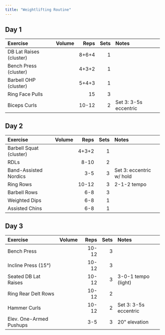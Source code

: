 ```yaml
---
title: "Weightlifting Routine"
---
```


## Day 1

| Exercise                  | Volume    | Reps  | Sets | Notes                      |
|:----------|:----|--:|--:|:-----------|
| DB Lat Raises (cluster)   |           | 8+6+4 | 1    |                            |
| Bench Press (cluster)     |           | 4+3+2 | 1    |                            |
| Barbell OHP (cluster)     |           | 5+4+3 | 1    |                            |
| Ring Face Pulls           |           | 15    | 3    |                            |
| Biceps Curls              |           | 10-12 | 2    | Set 3: 3-5s eccentric      |

## Day 2

| Exercise                  | Volume    | Reps  | Sets | Notes                      |
|:----------|:----|--:|--:|:-----------|
| Barbell Squat (cluster)   |           | 4+3+2 | 1    |                            |
| RDLs                      |           | 8-10  | 2    |                            |
| Band-Assisted Nordics     |           | 3-5   | 3    | Set 3: eccentric w/ hold   |
| Ring Rows                 |           | 10-12 | 3    | 2-1-2 tempo                |
| Barbell Rows              |           | 6-8   | 3    |                            |
| Weighted Dips             |           | 6-8   | 1    |                            |
| Assisted Chins            |           | 6-8   | 1    |                            |

## Day 3

| Exercise                  | Volume    | Reps  | Sets | Notes                      |
|:----------|:----|--:|--:|:-----------|
| Bench Press               |           | 10-12 | 3    |                            |
| Incline Press (15°)       |           | 10-12 | 3    |                            |
| Seated DB Lat Raises      |           | 10-12 | 3    | 3-0-1 tempo (light)        |
| Ring Rear Delt Rows       |           | 10-12 | 2    |                            |
| Hammer Curls              |           | 10-12 | 2    | Set 3: 3-5s eccentric      |
| Elev. One-Armed Pushups   |           | 3-5   | 3    | 20" elevation              |
